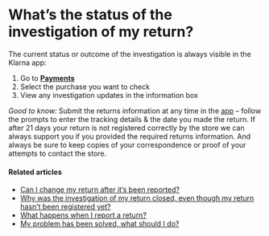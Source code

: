 # What’s the status of the investigation of my return?

The current status or outcome of the investigation is always visible in the Klarna app:

1. Go to [**Payments**](https://app.klarna.com/transactions/my-klarna/)
2. Select the purchase you want to check
3. View any investigation updates in the information box

*Good to know:* Submit the returns information at any time in the [app](https://app.klarna.com/login) – follow the prompts to enter the tracking details \& the date you made the return. If after 21 days your return is not registered correctly by the store we can always support you if you provided the required returns information. And always be sure to keep copies of your correspondence or proof of your attempts to contact the store.

#### Related articles

* [Can I change my return after it’s been reported?](https://www.klarna.com/us/customer-service/can-i-change-my-return-after-its-been-reported/)
* [Why was the investigation of my return closed, even though my return hasn’t been registered yet?](https://www.klarna.com/us/customer-service/why-was-the-investigation-of-my-return-closed-even-though-my-return-hasnt-been-registered-yet/)
* [What happens when I report a return?](https://www.klarna.com/us/customer-service/what-happens-when-i-report-a-return/)
* [My problem has been solved, what should I do?](https://www.klarna.com/us/customer-service/my-problem-has-been-solved-what-should-i-do/)
